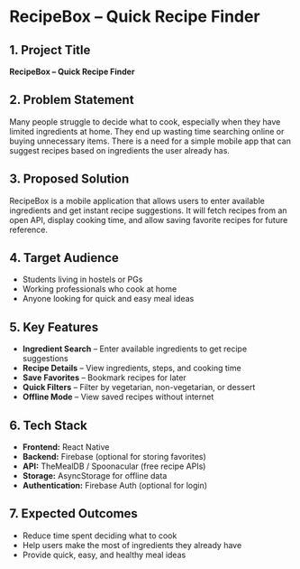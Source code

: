 # RecipeBox – Quick Recipe Finder

## 1. Project Title
**RecipeBox – Quick Recipe Finder**

## 2. Problem Statement
Many people struggle to decide what to cook, especially when they have limited ingredients at home. They end up wasting time searching online or buying unnecessary items. There is a need for a simple mobile app that can suggest recipes based on ingredients the user already has.

## 3. Proposed Solution
RecipeBox is a mobile application that allows users to enter available ingredients and get instant recipe suggestions. It will fetch recipes from an open API, display cooking time, and allow saving favorite recipes for future reference.

## 4. Target Audience
- Students living in hostels or PGs
- Working professionals who cook at home
- Anyone looking for quick and easy meal ideas

## 5. Key Features
- **Ingredient Search** – Enter available ingredients to get recipe suggestions
- **Recipe Details** – View ingredients, steps, and cooking time
- **Save Favorites** – Bookmark recipes for later
- **Quick Filters** – Filter by vegetarian, non-vegetarian, or dessert
- **Offline Mode** – View saved recipes without internet

## 6. Tech Stack
- **Frontend:** React Native
- **Backend:** Firebase (optional for storing favorites)
- **API:** TheMealDB / Spoonacular (free recipe APIs)
- **Storage:** AsyncStorage for offline data
- **Authentication:** Firebase Auth (optional for login)

## 7. Expected Outcomes
- Reduce time spent deciding what to cook
- Help users make the most of ingredients they already have
- Provide quick, easy, and healthy meal ideas
